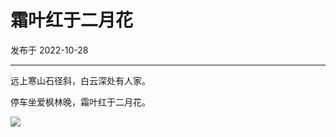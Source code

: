 #  霜叶红于二月花

发布于 2022-10-28 
  
---

远上寒山石径斜，白云深处有人家。

停车坐爱枫林晚，霜叶红于二月花。

![](https://imgurl.zishu.me/images/20221028/f182e8ea95d9f290423ffdcd78877b7.l83htniupdc.jpg)